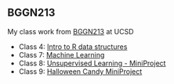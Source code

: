 ## BGGN213 
My class work from [BGGN213](https://bioboot.github.io/bggn213_F23/) at UCSD  

- Class 4: [Intro to R data structures](https://github.com/jobau611/bggn213_github/blob/main/class4/JBautista_class4.pdf)
- Class 7: [Machine Learning](https://github.com/jobau611/bggn213_github/blob/main/class07/class07_render.qmd)
- Class 8: [Unsupervised Learning - MiniProject]()
- Class 9: [Halloween Candy MiniProject]()

  
